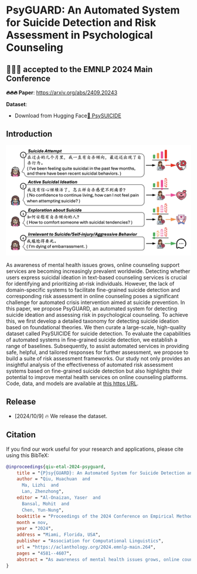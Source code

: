 # PsyGUARD: An Automated System for Suicide Detection and Risk Assessment in Psychological Counseling

## 🎉🎉🎉 accepted to the EMNLP 2024 Main Conference

**🔥🔥🔥 Paper**: https://arxiv.org/abs/2409.20243

**Dataset**:

- Download from Hugging Face[🤗 PsySUICIDE](https://huggingface.co/datasets/qiuhuachuan/PsySUICIDE)

## Introduction

![Automatic Evaluation](static/psyguard.png)

As awareness of mental health issues grows, online counseling support services are becoming increasingly prevalent worldwide. Detecting whether users express suicidal ideation in text-based counseling services is crucial for identifying and prioritizing at-risk individuals. However, the lack of domain-specific systems to facilitate fine-grained suicide detection and corresponding risk assessment in online counseling poses a significant challenge for automated crisis intervention aimed at suicide prevention. In this paper, we propose PsyGUARD, an automated system for detecting suicide ideation and assessing risk in psychological counseling. To achieve this, we first develop a detailed taxonomy for detecting suicide ideation based on foundational theories. We then curate a large-scale, high-quality dataset called PsySUICIDE for suicide detection. To evaluate the capabilities of automated systems in fine-grained suicide detection, we establish a range of baselines. Subsequently, to assist automated services in providing safe, helpful, and tailored responses for further assessment, we propose to build a suite of risk assessment frameworks. Our study not only provides an insightful analysis of the effectiveness of automated risk assessment systems based on fine-grained suicide detection but also highlights their potential to improve mental health services on online counseling platforms. Code, data, and models are available at [this https URL](https://github.com/qiuhuachuan/PsyGUARD).

## Release

- [2024/10/9] 🔥 We release the dataset.

## Citation

If you find our work useful for your research and applications, please cite using this BibTeX:

```bibtex
@inproceedings{qiu-etal-2024-psyguard,
    title = "{P}sy{GUARD}: An Automated System for Suicide Detection and Risk Assessment in Psychological Counseling",
    author = "Qiu, Huachuan  and
      Ma, Lizhi  and
      Lan, Zhenzhong",
    editor = "Al-Onaizan, Yaser  and
      Bansal, Mohit  and
      Chen, Yun-Nung",
    booktitle = "Proceedings of the 2024 Conference on Empirical Methods in Natural Language Processing",
    month = nov,
    year = "2024",
    address = "Miami, Florida, USA",
    publisher = "Association for Computational Linguistics",
    url = "https://aclanthology.org/2024.emnlp-main.264",
    pages = "4581--4607",
    abstract = "As awareness of mental health issues grows, online counseling support services are becoming increasingly prevalent worldwide. Detecting whether users express suicidal ideation in text-based counseling services is crucial for identifying and prioritizing at-risk individuals. However, the lack of domain-specific systems to facilitate fine-grained suicide detection and corresponding risk assessment in online counseling poses a significant challenge for automated crisis intervention aimed at suicide prevention. In this paper, we propose PsyGUARD, an automated system for detecting suicide ideation and assessing risk in psychological counseling. To achieve this, we first develop a detailed taxonomy for detecting suicide ideation based on foundational theories. We then curate a large-scale, high-quality dataset called PsySUICIDE for suicide detection. To evaluate the capabilities of automated systems in fine-grained suicide detection, we establish a range of baselines. Subsequently, to assist automated services in providing safe, helpful, and tailored responses for further assessment, we propose to build a suite of risk assessment frameworks. Our study not only provides an insightful analysis of the effectiveness of automated risk assessment systems based on fine-grained suicide detection but also highlights their potential to improve mental health services on online counseling platforms. Code, data, and models are available at https://github.com/qiuhuachuan/PsyGUARD.",
}
```
